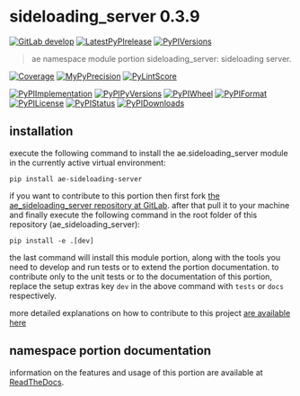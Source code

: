 <!-- THIS FILE IS EXCLUSIVELY MAINTAINED by the project ae V0.2.85 -->
<!-- THIS FILE IS EXCLUSIVELY MAINTAINED by the project aedev_tpl_namespace_root V0.3.6 -->
# sideloading_server 0.3.9

[![GitLab develop](https://img.shields.io/gitlab/pipeline/ae-group/ae_sideloading_server/develop?logo=python)](
    https://gitlab.com/ae-group/ae_sideloading_server)
[![LatestPyPIrelease](
    https://img.shields.io/gitlab/pipeline/ae-group/ae_sideloading_server/release0.2.9?logo=python)](
    https://gitlab.com/ae-group/ae_sideloading_server/-/tree/release0.2.9)
[![PyPIVersions](https://img.shields.io/pypi/v/ae_sideloading_server)](
    https://pypi.org/project/ae-sideloading-server/#history)

>ae namespace module portion sideloading_server: sideloading server.

[![Coverage](https://ae-group.gitlab.io/ae_sideloading_server/coverage.svg)](
    https://ae-group.gitlab.io/ae_sideloading_server/coverage/index.html)
[![MyPyPrecision](https://ae-group.gitlab.io/ae_sideloading_server/mypy.svg)](
    https://ae-group.gitlab.io/ae_sideloading_server/lineprecision.txt)
[![PyLintScore](https://ae-group.gitlab.io/ae_sideloading_server/pylint.svg)](
    https://ae-group.gitlab.io/ae_sideloading_server/pylint.log)

[![PyPIImplementation](https://img.shields.io/pypi/implementation/ae_sideloading_server)](
    https://gitlab.com/ae-group/ae_sideloading_server/)
[![PyPIPyVersions](https://img.shields.io/pypi/pyversions/ae_sideloading_server)](
    https://gitlab.com/ae-group/ae_sideloading_server/)
[![PyPIWheel](https://img.shields.io/pypi/wheel/ae_sideloading_server)](
    https://gitlab.com/ae-group/ae_sideloading_server/)
[![PyPIFormat](https://img.shields.io/pypi/format/ae_sideloading_server)](
    https://pypi.org/project/ae-sideloading-server/)
[![PyPILicense](https://img.shields.io/pypi/l/ae_sideloading_server)](
    https://gitlab.com/ae-group/ae_sideloading_server/-/blob/develop/LICENSE.md)
[![PyPIStatus](https://img.shields.io/pypi/status/ae_sideloading_server)](
    https://libraries.io/pypi/ae-sideloading-server)
[![PyPIDownloads](https://img.shields.io/pypi/dm/ae_sideloading_server)](
    https://pypi.org/project/ae-sideloading-server/#files)


## installation


execute the following command to install the
ae.sideloading_server module
in the currently active virtual environment:
 
```shell script
pip install ae-sideloading-server
```

if you want to contribute to this portion then first fork
[the ae_sideloading_server repository at GitLab](
https://gitlab.com/ae-group/ae_sideloading_server "ae.sideloading_server code repository").
after that pull it to your machine and finally execute the
following command in the root folder of this repository
(ae_sideloading_server):

```shell script
pip install -e .[dev]
```

the last command will install this module portion, along with the tools you need
to develop and run tests or to extend the portion documentation. to contribute only to the unit tests or to the
documentation of this portion, replace the setup extras key `dev` in the above command with `tests` or `docs`
respectively.

more detailed explanations on how to contribute to this project
[are available here](
https://gitlab.com/ae-group/ae_sideloading_server/-/blob/develop/CONTRIBUTING.rst)


## namespace portion documentation

information on the features and usage of this portion are available at
[ReadTheDocs](
https://ae.readthedocs.io/en/latest/_autosummary/ae.sideloading_server.html#module-ae.sideloading_server
"ae_sideloading_server documentation").

